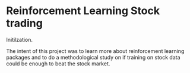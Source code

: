 # Reinforcement Learning Stock trading

Initilzation.

The intent of this project was to learn more about reinforcement learning packages and to do a methodological study on if training on stock data could be enough to beat the stock market.

